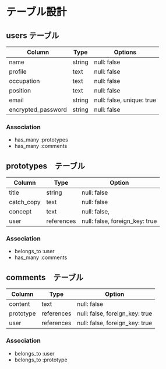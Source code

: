 # テーブル設計

## users テーブル

| Column             | Type   | Options                   |
| ------------------ | ------ | ------------------------- |
| name               | string | null: false               |
| profile            | text   | null: false               |
| occupation         | text   | null: false               |
| position           | text   | null: false               |
| email              | string | null: false, unique: true |
| encrypted_password | string | null: false               |

### Association
- has_many :prototypes
- has_many :comments

## prototypes　テーブル

| Column     | Type       | Option                         |
| ---------- | ---------- | ------------------------------ |
| title      | string     | null: false                    |
| catch_copy | text       | null: false                    |
| concept    | text       | null: false,                   |
| user       | references | null: false, foreign_key: true |

### Association
- belongs_to :user
- has_many :comments



## comments　テーブル

| Column    | Type       | Option                         |
| --------- | ---------- | ------------------------------ |
| content   | text       | null: false                    |
| prototype | references | null: false, foreign_key: true |
| user      | references | null: false, foreign_key: true |

### Association
- belongs_to :user
- belongs_to :prototype
